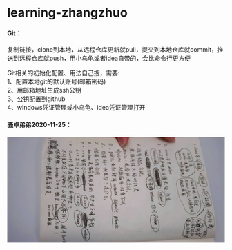 # learning-zhangzhuo

#### Git：

复制链接，clone到本地，从远程仓库更新就pull，提交到本地仓库就commit，推送到远程仓库就push，用小乌龟或者idea自带的，会比命令行更方便

Git相关的初始化配置、用法自己搜，需要:  
1、配置本地git的默认账号(邮箱密码)  
2、用邮箱地址生成ssh公钥  
3、公钥配置到github  
4、windows凭证管理或小乌龟、idea凭证管理打开  


#### 骚卓弟弟2020-11-25：

![2020-11-25](./images/QQ图片20201126201324.jpg)
